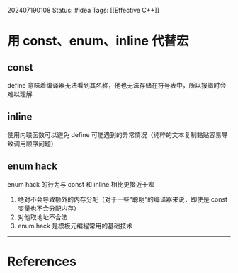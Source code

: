 202407190108
Status: #idea
Tags: [[Effective C++]]
# 用 const、enum、inline 代替宏
## const
define 意味着编译器无法看到其名称，他也无法存储在符号表中，所以报错时会难以理解
## inline
使用内联函数可以避免 define 可能遇到的异常情况（纯粹的文本复制黏贴容易导致调用顺序问题）
## enum hack
enum hack 的行为与 const 和 inline 相比更接近于宏
1. 绝对不会导致额外的内存分配（对于一些“聪明”的编译器来说，即使是 const 变量也不会分配内存）
2. 对他取地址不合法
3. enum hack 是模板元编程常用的基础技术

---
# References